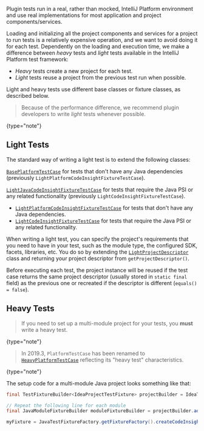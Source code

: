 [//]: # (title: Light and Heavy Tests)

<!-- Copyright 2000-2021 JetBrains s.r.o. and other contributors. Use of this source code is governed by the Apache 2.0 license that can be found in the LICENSE file. -->

Plugin tests run in a real, rather than mocked, IntelliJ Platform environment and use real implementations for most application and project components/services.

Loading and initializing all the project components and services for a project to run tests is a relatively expensive operation, and we want to avoid doing it for each test.
Dependently on the loading and execution time, we make a difference between *heavy* tests and *light* tests available in the IntelliJ Platform test framework:

* *Heavy* tests create a new project for each test.
* *Light* tests reuse a project from the previous test run when possible.

Light and heavy tests use different base classes or fixture classes, as described below.

 >  Because of the performance difference, we recommend plugin developers to write *light* tests whenever possible.
 >
 {type="note"}

## Light Tests

The standard way of writing a light test is to extend the following classes:
                               
<tabs>

<tab title="2019.2 and later">

[`BasePlatformTestCase`](upsource:///platform/testFramework/src/com/intellij/testFramework/fixtures/BasePlatformTestCase.java) for tests that don't have any Java dependencies (previously `LightPlatformCodeInsightFixtureTestCase`).
       
[`LightJavaCodeInsightFixtureTestCase`](upsource:///java/testFramework/src/com/intellij/testFramework/fixtures/LightJavaCodeInsightFixtureTestCase.java) for tests that require the Java PSI or any related functionality (previously `LightCodeInsightFixtureTestCase`).

</tab>                

<tab title="Pre-2019.2">

* [`LightPlatformCodeInsightFixtureTestCase`](upsource:///platform/testFramework/src/com/intellij/testFramework/fixtures/LightPlatformCodeInsightFixtureTestCase.java) for tests that don't have any Java dependencies.
* [`LightCodeInsightFixtureTestCase`](upsource:///java/testFramework/src/com/intellij/testFramework/fixtures/LightCodeInsightFixtureTestCase.java) for tests that require the Java PSI or any related functionality.

</tab>
</tabs>

When writing a light test, you can specify the project's requirements that you need to have in your test, such as the module type, the configured SDK, facets, libraries, etc.
You do so by extending the [`LightProjectDescriptor`](upsource:///platform/testFramework/src/com/intellij/testFramework/LightProjectDescriptor.java) class and returning your project descriptor from `getProjectDescriptor()`.

Before executing each test, the project instance will be reused if the test case returns the same project descriptor (usually stored in `static final` field) as the previous one or recreated if the descriptor is different (`equals() = false`).

## Heavy Tests

 >  If you need to set up a multi-module project for your tests, you **must** write a heavy test.
 >
 {type="note"}

 >  In 2019.3, `PlatformTestCase` has been renamed to [`HeavyPlatformTestCase`](upsource:///platform/testFramework/src/com/intellij/testFramework/HeavyPlatformTestCase.java) reflecting its "heavy test" characteristics.
 >
 {type="note"}

The setup code for a multi-module Java project looks something like that:

```java
final TestFixtureBuilder<IdeaProjectTestFixture> projectBuilder = IdeaTestFixtureFactory.getFixtureFactory().createFixtureBuilder(getName());

// Repeat the following line for each module
final JavaModuleFixtureBuilder moduleFixtureBuilder = projectBuilder.addModule(JavaModuleFixtureBuilder.class);

myFixture = JavaTestFixtureFactory.getFixtureFactory().createCodeInsightFixture(projectBuilder.getFixture());
```